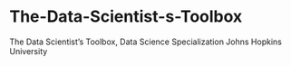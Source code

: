 # The-Data-Scientist-s-Toolbox
The Data Scientist’s Toolbox, Data Science Specialization Johns Hopkins University
